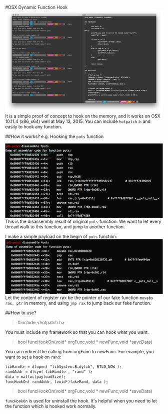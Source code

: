 #OSX Dynamic Function Hook
![](Demo.png)
It is a simple proof of concept to hook on the memory, and it works on OSX 10.11.4 (x86_x64) well at May 13, 2015. You can include `hotpatch.h` and easily to hook any function.

##How it works?
e.g. Hooking the `puts` function

![](putsDisasm01.png)
This is the disassembly result of original `puts` function.
We want to let every thread walk to this function, and jump to another function. 

I make a simple payload on the begin of `puts` function:
![](putsDisasm02.png)
Let the content of register rax be the pointer of our fake function `movabs rax, ptr` in memory, and using `jmp rax` to jump back our fake function.

##How to use?
> \#include \<hotpatch.h\>

You must include my framework so that you can hook what you want.

> bool funcHookOn(void* orgFunc,void * newFunc,void *saveData)

You can redirect the calling from orgFunc to newFunc. For example, you want to set a hook on `rand`:

	libHandle = dlopen( "libSystem.B.dylib", RTLD_NOW );
	randAddr = dlsym( libHandle , "rand" );    
	data = malloc(payloadSize);   
	funcHookOn( randAddr, (void*)fakeRand, data );

> bool funcHookOn(void* orgFunc,void * newFunc,void *saveData)

`funcHookOn` is used for uninstall the hook. It's helpful when you need to let the function which is hooked work normally.
